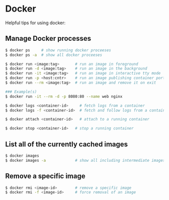 # Docker

Helpful tips for using docker:

## Manage Docker processes

```bash
$ docker ps     # show running docker proceeses
$ docker ps -a  # show all docker proceeses 
```

```bash
$ docker run <image:tag>       # run an image in foreground
$ docker run -d <image:tag>    # run an image in the background
$ docker run -it <image:tag>   # run an image in interactive tty mode
$ docker run -p <host:cntr>    # run an image publishing container ports to host
$ docker run --rm <image:tag>  # run an image and remove it on exit

### Example(s)
$ docker run -it --rm -d -p 8080:80 --name web nginx 
```

```bash
$ docker logs <container-id>     # fetch logs from a container
$ docker logs -f <container-id>  # fetch and follow logs from a container

$ docker attach <container-id>   # attach to a running container
```

```bash
$ docker stop <container-id>   # stop a running container
```

## List all of the currently cached images

```bash
$ docker images
$ docker images -a             # show all including intermediate images
```

## Remove a specific image

```bash
$ docker rmi <image-id>        # remove a specific image
$ docker rmi -f <image-id>     # force removal of an image
```
